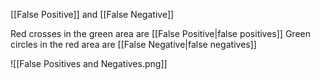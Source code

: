 [[False Positive]] and [[False Negative]]


Red crosses in the green area are [[False Positive|false positives]]
Green circles in the red area are [[False Negative|false negatives]]

![[False Positives and Negatives.png]]